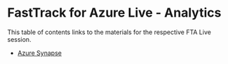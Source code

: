 # FastTrack for Azure Live - Analytics

This table of contents links to the materials for the respective FTA Live session.

- [Azure Synapse](./synapse/readme.md)